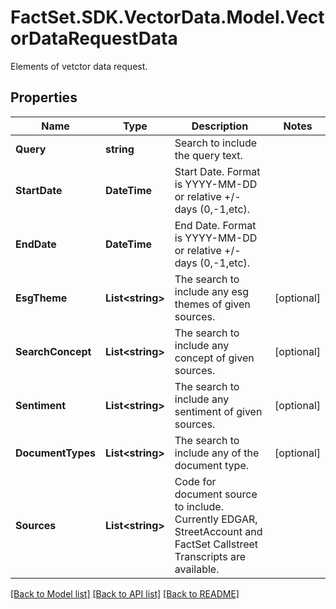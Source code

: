 # FactSet.SDK.VectorData.Model.VectorDataRequestData
Elements of vetctor data request.

## Properties

Name | Type | Description | Notes
------------ | ------------- | ------------- | -------------
**Query** | **string** | Search to include the query text. | 
**StartDate** | **DateTime** | Start Date. Format is YYYY-MM-DD or relative +/- days (0,-1,etc). | 
**EndDate** | **DateTime** | End Date. Format is YYYY-MM-DD or relative +/- days (0,-1,etc). | 
**EsgTheme** | **List&lt;string&gt;** | The search to include any esg themes of given sources. | [optional] 
**SearchConcept** | **List&lt;string&gt;** | The search to include any concept of given sources. | [optional] 
**Sentiment** | **List&lt;string&gt;** | The search to include any sentiment of given sources. | [optional] 
**DocumentTypes** | **List&lt;string&gt;** | The search to include any of the document type. | [optional] 
**Sources** | **List&lt;string&gt;** | Code for document source to include. Currently EDGAR, StreetAccount and FactSet Callstreet Transcripts are available. | 

[[Back to Model list]](../README.md#documentation-for-models) [[Back to API list]](../README.md#documentation-for-api-endpoints) [[Back to README]](../README.md)

